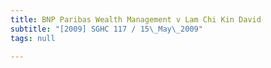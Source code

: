 ```yaml
---
title: BNP Paribas Wealth Management v Lam Chi Kin David
subtitle: "[2009] SGHC 117 / 15\_May\_2009"
tags: null

---
```


